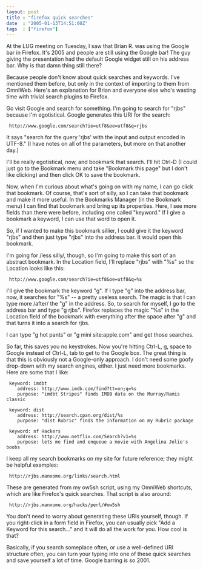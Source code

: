 ```yaml
---
layout: post
title : "firefox quick searches"
date  : "2005-01-13T14:51:00Z"
tags  : ["firefox"]
---
```

At the LUG meeting on Tuesday, I saw that Brian R. was using the Google bar in Firefox.  It's 2005 and people are still using the Google bar!  The guy giving the presentation had the default Google widget still on his address bar.  Why is that damn thing still there?

Because people don't know about quick searches and keywords.  I've mentioned them before, but only in the context of importing to them from OmniWeb.  Here's an explanation for Brian and everyone else who's wasting time with trivial search plugins to Firefox.

Go visit Google and search for something.  I'm going to search for "rjbs" because I'm egotistical.  Google generates this URI for the search:
<pre><code>	http://www.google.com/search?ie=utf8&oe=utf8&q=rjbs
</code></pre>

It says "search for the query 'rjbs' with the input and output encoded in UTF-8."  (I have notes on all of the parameters, but more on that another day.) 

I'll be really egotistical, now, and bookmark that search.  I'll hit Ctrl-D (I could just go to the Bookmark menu and take "Bookmark this page" but I don't like clicking) and then click OK to save the bookmark.

Now, when I'm curious about what's going on with my name, I can go click that bookmark.  Of course, that's sort of silly, so I can take that bookmark and make it more useful.  In the Bookmarks Manager (in the Bookmark menu) I can find that bookmark and bring up its properties.  Here, I see more fields than there were before, including one called "keyword."  If I give a bookmark a keyword, I can use that word to open it.

So, if I wanted to make this bookmark sillier, I could give it the keyword "rjbs" and then just type "rjbs" into the address bar.  It would open this bookmark.

I'm going for /less silly/, though, so I'm going to make this sort of an abstract bookmark.  In the Location field, I'll replace "rjbs" with "%s" so the Location looks like this:
<pre><code>	http://www.google.com/search?ie=utf8&oe=utf8&q=%s
</code></pre>

I'll give the bookmark the keyword "g".  If I type "g" into the address bar, now, it searches for "%s" -- a pretty useless search.  The magic is that I can type more /after/ the "g" in the address.  So, to search for myself, I go to the address bar and type "g rjbs".  Firefox replaces the magic "%s" in the Location field of the bookmark with everything after the space after "g" and that turns it into a search for rjbs.

I can type "g hot pants" or "g mini site:apple.com" and get those searches.

So far, this saves you no keystrokes.  Now you're hitting Ctrl-L, g, space to Google instead of Ctrl-L, tab to get to the Google box.  The great thing is that this is obviously not a Google-only approach.  I don't need some goofy drop-down with my search engines, either.  I just need more bookmarks.  Here are some that I like:
<pre><code>	keyword: imdbt
	address: http://www.imdb.com/find?tt=on;q=%s
	purpose: "imdbt Stripes" finds IMDB data on the Murray/Ramis classic
</code></pre>
<pre><code>	keyword: dist
	address: http://search.cpan.org/dist/%s
	purpose: "dist Rubric" finds the information on my Rubric package
</code></pre>
<pre><code>	keyword: nf Hackers
	address: http://www.netflix.com/Search?v1=%s
	purpose: lets me find and enqueue a movie with Angelina Jolie's boobs
</code></pre>

I keep all my search bookmarks on my site for future reference; they might be helpful examples:
<pre><code>	http://rjbs.manxome.org/links/search.html
</code></pre>

These are generated from my ow5sh script, using my OmniWeb shortcuts, which are like Firefox's quick searches.  That script is also around:
<pre><code>	http://rjbs.manxome.org/hacks/perl/#ow5sh
</code></pre>

You don't need to worry about generating these URIs yourself, though.  If you right-click in a form field in Firefox, you can usually pick "Add a Keyword for this search..." and it will do all the work for you.  How cool is that?

Basically, if you search someplace often, or use a well-defined URI structure often, you can turn your typing into one of these quick searches and save yourself a lot of time.  Google barring is so 2001.

